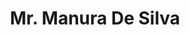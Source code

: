 ---
id: 4
title: "Mr. Manura De Silva"
firstName: "manura"
profileImageUrl: "team-member/manura.jpg"
draft: false
weight: 20
fullName: "Manura Jithmal De Silva"
contact:
  affiliation: "Co-founder and COO"
  email: "manurajithmal@gmail.com"
  links:
    - name: "LinkedIn"
      url: "https://www.linkedin.com/in/manura-jithmal-de-silva"
    - name: "ResearchGate"
      url: "https://www.researchgate.net/profile/Manura-De-Silva"
    - name: "Portfolio"
      url: "https://manuradesilva.myportfolio.com"
academicQualifications:
  - id: 1
    degree: "MSc (Research) – Mechanical Engineering"
    status: "In Progress"
    institution: "University of Moratuwa, Sri Lanka"
    years: "Apr 2022 – Present"
    details:
      thesis: "Robotic Ankle Exoskeleton for Therapeutic Exercises"
      focus: ["Rehabilitation Robotics", "Stroke Recovery"]
      expectedCompletion: "Aug 2025"
  - id: 2
    degree: "BSc (Hons) – Mechanical Engineering"
    institution: "University of Moratuwa, Sri Lanka"
    years: "Graduated: 2019"
    details:
      finalYearProject:
        title: "ChairX – Robotic Exoskeleton Chair for Industrial Workers"
        publication: "Published in ICORR 2019"
      ledProjects: ["MEMS actuation", "mechatronics", "reverse engineering"]
researchExperience:
  - role: "Graduate Research Scholar"
    funding: "NIHR UK-Funded"
    institution: "University of Moratuwa"
    years: "Nov 2021 – Apr 2022"
    description: "Designed wire clamps for external fixators in orthopedic applications"
  - role: "Collaborative Research"
    status: "Ongoing"
    institution: "Imperial College London (Remote)"
    description: "Lower-limb prosthetic device design for through-knee amputees"
careerProgression:
  - role: "Visiting Lecturer"
    institution: "Informatics Institute of Technology"
    years: "2023–Present"
    courses: ["Robotics Principles & Applied Robotics (CS/SE students)"]
    tools: ["MATLAB", "Python"]
  - role: "Visiting Lecturer"
    institution: "IET, Sri Lanka"
    years: "2022–2023"
    courses: ["Robotics & Industrial Automation"]
    tools: ["PLC (Logo!)", "MATLAB"]
  - role: "Teaching Assistant / Instructor"
    institution: "University of Moratuwa"
    years: "2022–Present"
    courses: ["Biomechanics", "Robotics"]
    tools: ["Vicon", "EEG/EMG systems", "MATLAB", "Python"]
  - role: "Mechanical Engineer (MEP)"
    institution: "BSEC Pvt Ltd"
    years: "2019–2021"
  - role: "Automation Intern"
    institution: "MAS Intimates"
    years: "2017"
  - role: "Intern"
    institution: "Alta Vision Solar"
    years: "2014"
  - role: "Volunteer Biomechanics Analyst"
    institution: "Institute of Sports Medicine, SL"
    years: "2023–Present"
    tools: ["Vicon", "Delsys EMG", "AMTI Force Plates"]
    projects: ["Gait", "sports motion (e.g., cricket, lifting)"]
  - role: "Final Year Project Co-Supervisor"
    institution: "University of Moratuwa"
    years: "2022–2024"
    projects: ["Rehab robotics", "prosthetics"]
    details: "Supporting commercialization"
  - role: "Co-Founder & Director"
    company: "ExoGenic Pvt Ltd"
    years: "2024–Present"
    focus: "Focused on assistive and rehab tech"
    currentProject: "Upper-limb rehab device"
skillsAndCertifications:
  certifications: ["Vicon Motion Capture Training - 2023", "IESL CPD: HVAC and A/C Systems Design - 2021"]
  designAndSimulation: ["SolidWorks", "MATLAB", "COMSOL", "Arduino", "ROS"]
  analysisTools: ["Vicon", "Delsys EMG", "Force Plates"]
  languages: ["Python", "C/C++", "Arduino IDE"]
publications:
    - title: "Developments in circular external fixators"
      institution: "University of Moratuwa"
      name: "Injury"
      year: "2023"
    - title: "Will the new circular fixator ease the burden?"
      name: "Bolgoda Plains"
conferences:
    - name: "ChairX – Exoskeleton Chair"
      institution: "ICORR"
      year: "2019"
      details:
      - "Multiple MERCon/ICITR papers on robotic hands, mobility devices, etc."
    - name: "Fixator tension stability"
      institution: "ICBEB"
      year: "2023"
projectsAndResearch:
  - title: "Wire Clamping Mechanism for External Fixators"
    year: "2024"
    institution: "Bionics Lab, University of Moratuwa"
  - title: "Underactuated Manipulator Joint Control"
    year: "2025"
    institution: "Bionics Lab, University of Moratuwa"
extracurriculars:
  - "Assistant Secretary & Treasurer – IEEE EMBS SL Chapter"
  - "Secretary – Dancing Society (UoM)"
  - "IEEE SS12 IoT Organizing Committee"
  - "NSB Achiever’s Award – 2014"
---